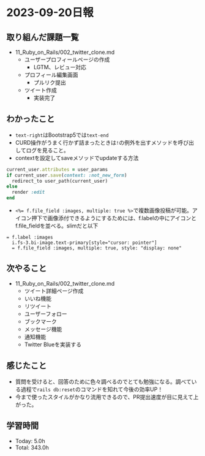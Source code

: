 # 2023-09-20日報

## 取り組んだ課題一覧
* 11_Ruby_on_Rails/002_twitter_clone.md
  * ユーザープロフィールページの作成
    * LGTM、レビュー対応
  * プロフィール編集画面
    * プルリク提出
  * ツイート作成
    * 実装完了

## わかったこと
* `text-right`はBootstrap5では`text-end`
* CURD操作がうまく行かず詰まったときは`!`の例外を出すメソッドを呼び出してログを見ること。
* contextを設定してsaveメソッドでupdateする方法
```rb
current_user.attributes = user_params
if current_user.save(context: :not_new_form)
  redirect_to user_path(current_user)
else
  render :edit
end
```
* `<%= f.file_field :images, multiple: true %>`で複数画像投稿が可能。アイコン押下で画像添付できるようにするためには、f.labelの中にアイコンとf.file_fieldを並べる。slimだと以下
```slim
= f.label :images
  i.fs-3.bi-image.text-primary[style="cursor: pointer"]
  = f.file_field :images, multiple: true, style: "display: none"
```

## 次やること
* 11_Ruby_on_Rails/002_twitter_clone.md
  * ツイート詳細ページ作成
  * いいね機能
  * リツイート
  * ユーザーフォロー
  * ブックマーク
  * メッセージ機能
  * 通知機能
  * Twitter Blueを実装する

## 感じたこと
* 質問を受けると、回答のために色々調べるのでとても勉強になる。調べている過程で`rails db:reset`のコマンドを知れて今後の効率UP！
* 今まで使ったスタイルがかなり流用できるので、PR提出速度が目に見えて上がった。

## 学習時間
* Today: 5.0h
* Total: 343.0h